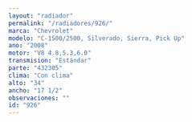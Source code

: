 ```yaml
---
layout: "radiador"
permalink: "/radiadores/926/"
marca: "Chevrolet"
modelo: "C-1500/2500, Silverado, Sierra, Pick Up"
ano: "2008"
motor: "V8 4.8,5.3,6.0"
transmision: "Estándar"
parte: "432305"
clima: "Con clima"
alto: "34"
ancho: "17 1/2"
observaciones: ""
id: "926"
---
```


